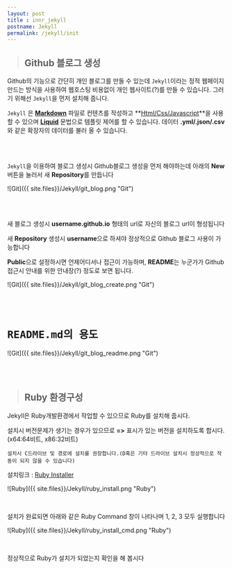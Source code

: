 ```yaml
---
layout: post
title : innr_jekyll
postname: Jekyll
permalink: /jekyll/init
---
```

> ## **Github 블로그 생성**

Github의 기능으로 간단히 개인 블로그를 만들 수 있는데 `Jekyll`이라는 정적 웹페이지 만드는 방식을 사용하여 웹호스팅 비용없이 개인 웹사이트(?)를 만들 수 있습니다. 그러기 위해선 `Jekyll`을 먼저 설치해 줍니다.

`Jekyll` 은 **[Markdown][link-Markdown]** 파일로 컨텐츠를 작성하고 **[Html/Css/Javascript][link-Front]**을 사용할 수 있으며 **[Liquid][link-Liquid]** 문법으로 템플릿 제어를 할 수 있습니다.
데이터 **.yml/.json/.csv**와 같은 확장자의 데이터를 불러 올 수 있습니다.

<br />
<br />

`Jekyll`을 이용하여 블로그 생성시 Github블로그 생성을 먼저 해야하는데 아래의 **New**버튼을 눌러서 새 **Repository**를 만듭니다

![Git]({{ site.files}}/Jekyll/git_blog.png "Git")

<br />
<br />

새 블로그 생성시 **username.github.io** 형태의 url로 자신의 블로그 url이 형성됩니다

새 **Repository** 생성시 **username**으로 하셔야 정상적으로 Github 블로그 사용이 가능합니다

**Public**으로 설정하시면 언제어디서나 접근이 가능하며, **README**는 누군가가 Github접근시 안내를 위한 안내장(?) 정도로 보면 됩니다.

![Git]({{ site.files}}/Jekyll/git_blog_create.png "Git")

<br />
<br />

# `README.md의 용도`

![Git]({{ site.files}}/Jekyll/git_blog_readme.png "Git")

<br />
<br />

> ## **Ruby 환경구성**

Jekyll은 Ruby개발환경에서 작업할 수 있으므로 Ruby를 설치해 줍시다.

설치시 버전문제가 생기는 경우가 있으므로 **=>** 표시가 있는 버전을 설치하도록 합시다.
(x64:64비트, x86:32비트)

`설치시 C드라이브 및 경로에 설치를 권장합니다.(D혹은 기타 드라이브 설치시 정상적으로 작동이 되지 않을 수 있습니다)`

설치링크 : [Ruby Installer][link-Ruby]

![Ruby]({{ site.files}}/Jekyll/ruby_install.png "Ruby")

<br />

설치가 완료되면 아래와 같은 Ruby Command 창이 나타나며 1, 2, 3 모두 실행합니다

![Ruby]({{ site.files}}/Jekyll/ruby_install_cmd.png "Ruby")

<br />

정상적으로 Ruby가 설치가 되었는지 확인을 해 봅시다




[link-Markdown]: https://www.markdownguide.org/basic-syntax
[link-Front]: https://poiemaweb.com/
[link-Liquid]: https://help.shopify.com/en/themes/liquid/basics
[link-Ruby]: https://rubyinstaller.org/downloads/